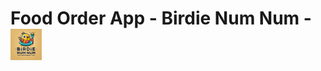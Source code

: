 Food Order App - Birdie Num Num -                          <img src="public/images/Birdie_Num_Num_Logo_1.png" alt="Birdie Num Num Logo" width="50"/>
=========


